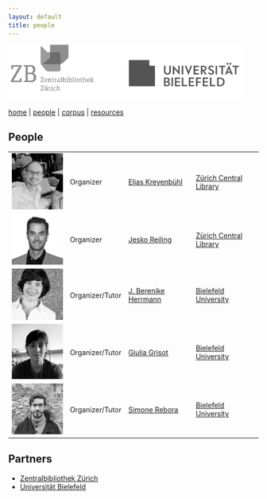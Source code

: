 ```yaml
---
layout: default
title: people
---
```


![](images/header3.png)

[home](index.md) | [people](people.md) | [corpus](corpus.md) | [resources](resources.md)


## People

|  |  |  |  |
|-------|-------|-----------------|--------------|
| ![](/images/ppl/ek.jpeg) | Organizer |  [Elias Kreyenbühl]() | [Zürich Central Library](https://www.zb.uzh.ch/en) |
| ![](/images/ppl/jr.jpeg) | Organizer |  [Jesko Reiling]() | [Zürich Central Library](https://www.zb.uzh.ch/en) |
| ![](/images/ppl/jbh.jpeg) | Organizer/Tutor | [J. Berenike Herrmann](https://jberenike.github.io/) | [Bielefeld University](https://www.uni-bielefeld.de/fakultaeten/linguistik-literaturwissenschaft/index.xml) |
| ![](/images/ppl/gg.jpeg) | Organizer/Tutor | [Giulia Grisot](https://giuliagrisot.github.io/) | [Bielefeld University](https://www.uni-bielefeld.de/fakultaeten/linguistik-literaturwissenschaft/index.xml) |
| ![](/images/ppl/sr.jpeg) | Organizer/Tutor | [Simone Rebora](https://github.com/SimoneRebora/) | [Bielefeld University](https://www.uni-bielefeld.de/fakultaeten/linguistik-literaturwissenschaft/index.xml) |


## Partners

- [Zentralbibliothek Zürich](https://www.zb.uzh.ch/en)
- [Universität Bielefeld](https://www.uni-bielefeld.de/(en)/)
